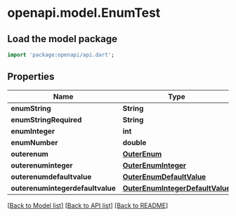 # openapi.model.EnumTest

## Load the model package
```dart
import 'package:openapi/api.dart';
```

## Properties
Name | Type | Description | Notes
------------ | ------------- | ------------- | -------------
**enumString** | **String** |  | [optional] 
**enumStringRequired** | **String** |  | 
**enumInteger** | **int** |  | [optional] 
**enumNumber** | **double** |  | [optional] 
**outerenum** | [**OuterEnum**](OuterEnum.md) |  | [optional] 
**outerenuminteger** | [**OuterEnumInteger**](OuterEnumInteger.md) |  | [optional] 
**outerenumdefaultvalue** | [**OuterEnumDefaultValue**](OuterEnumDefaultValue.md) |  | [optional] 
**outerenumintegerdefaultvalue** | [**OuterEnumIntegerDefaultValue**](OuterEnumIntegerDefaultValue.md) |  | [optional] 

[[Back to Model list]](../README.md#documentation-for-models) [[Back to API list]](../README.md#documentation-for-api-endpoints) [[Back to README]](../README.md)



